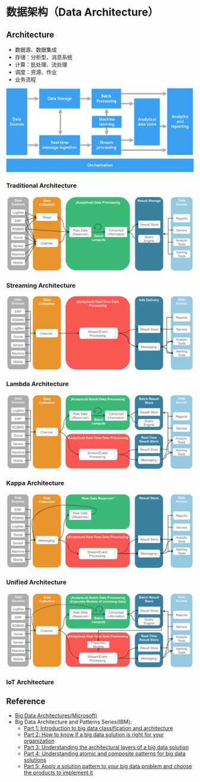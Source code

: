# 数据架构（Data Architecture）

## Architecture

- 数据源、数据集成
- 存储：分析型、消息系统
- 计算：批处理、流处理
- 调度：资源、作业
- 业务流程

![Architecture](assets/images/data-architecture/big-data-pipeline.png)

### Traditional Architecture

![Traditional Architecture](assets/images/data-architecture/traditional-architecture.png)

### Streaming Architecture

![Streaming Architecture](assets/images/data-architecture/streaming-architecture.png)

### Lambda Architecture

![Lambda Architecture](assets/images/data-architecture/lambda-architecture.png)

### Kappa Architecture

![Kappa Architecture](assets/images/data-architecture/kappa-architecture.png)

### Unified Architecture

![Unified Architecture](assets/images/data-architecture/unified-architecture.png)

### IoT Architecture

## Reference

- [Big Data Architectures(Microsoft)](https://docs.microsoft.com/en-us/azure/architecture/data-guide/big-data/)
- Big Data Architecture and Patterns Series(IBM):
    * [Part 1: Introduction to big data classification and architecture](http://www.ibm.com/developerworks/analytics/library/bd-archpatterns1/index.html)
    * [Part 2: How to know if a big data solution is right for your organization](http://www.ibm.com/developerworks/analytics/library/bd-archpatterns2/index.html)
    * [Part 3: Understanding the architectural layers of a big data solution](http://www.ibm.com/developerworks/analytics/library/bd-archpatterns3/index.html)
    * [Part 4: Understanding atomic and composite patterns for big data solutions](http://www.ibm.com/developerworks/analytics/library/bd-archpatterns4/index.html)
    * [Part 5: Apply a solution pattern to your big data problem and choose the products to implement it](http://www.ibm.com/developerworks/analytics/library/bd-archpatterns5/index.html)